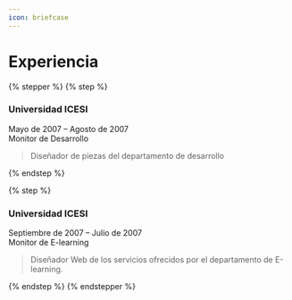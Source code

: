 ```yaml
---
icon: briefcase
---
```


# Experiencia



{% stepper %}
{% step %}
### Universidad ICESI

Mayo de 2007 – Agosto de 2007\
Monitor de Desarrollo

> Diseñador de piezas del departamento de desarrollo




{% endstep %}

{% step %}
### Universidad ICESI

Septiembre de 2007 – Julio de 2007\
Monitor de E-learning

> Diseñador Web de los servicios ofrecidos por el departamento de E-learning.




{% endstep %}
{% endstepper %}

